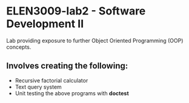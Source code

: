# ELEN3009-lab2 - Software Development II
Lab providing exposure to further Object Oriented Programming (OOP) concepts.
## Involves creating the following:

* Recursive factorial calculator
* Text query system
* Unit testing the above programs with **doctest**
